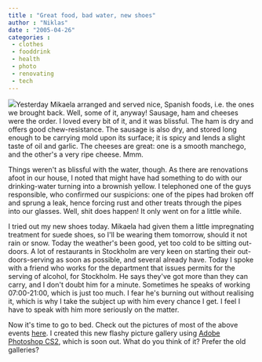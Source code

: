 ```yaml
---
title : "Great food, bad water, new shoes"
author : "Niklas"
date : "2005-04-26"
categories : 
 - clothes
 - fooddrink
 - health
 - photo
 - renovating
 - tech
---
```


![](https://niklasblog.com/wp-content/2005-04-26-peewater.jpg)Yesterday Mikaela arranged and served nice, Spanish foods, i.e. the ones we brought back. Well, some of it, anyway! Sausage, ham and cheeses were the order. I loved every bit of it, and it was blissful. The ham is dry and offers good chew-resistance. The sausage is also dry, and stored long enough to be carrying mold upon its surface; it is spicy and lends a slight taste of oil and garlic. The cheeses are great: one is a smooth manchego, and the other's a very ripe cheese. Mmm.

Things weren't as blissful with the water, though. As there are renovations afoot in our house, I noted that might have had something to do with our drinking-water turning into a brownish yellow. I telephoned one of the guys responsible, who confirmed our suspicions: one of the pipes had broken off and sprung a leak, hence forcing rust and other treats through the pipes into our glasses. Well, shit does happen! It only went on for a little while.

I tried out my new shoes today. Mikaela had given them a little impregnating treatment for suede shoes, so I'll be wearing them tomorrow, should it not rain or snow. Today the weather's been good, yet too cold to be sitting out-doors. A lot of restaurants in Stockholm are very keen on starting their out-doors-serving as soon as possible, and several already have. Today I spoke with a friend who works for the department that issues permits for the serving of alcohol, for Stockholm. He says they've got more than they can carry, and I don't doubt him for a minute. Sometimes he speaks of working 07:00-21:00, which is just too much. I fear he's burning out without realising it, which is why I take the subject up with him every chance I get. I feel I have to speak with him more seriously on the matter.

Now it's time to go to bed. Check out the pictures of most of the above events [here](http://www.niklasblog.com/bilder/2005-04-26). I created this new flashy picture gallery using [Adobe Photoshop CS2](http://www.adobe.com/products/photoshop/main.html), which is soon out. What do you think of it? Prefer the old galleries?
